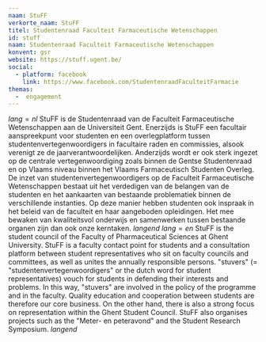 ```yaml
---
naam: StuFF
verkorte_naam: StuFF
titel: Studentenraad Faculteit Farmaceutische Wetenschappen
id: stuff
naam: Studentenraad Faculteit Farmaceutische Wetenschappen
konvent: gsr
website: https://stuff.ugent.be/
social:
  - platform: facebook
    link: https://www.facebook.com/StudentenraadFaculteitFarmacie
themas:
  -  engagement
---
```


$lang=nl$ 
StuFF is de Studentenraad van de Faculteit Farmaceutische Wetenschappen aan de Universiteit Gent. Enerzijds is StuFF een facultair aanspreekpunt voor studenten en een overlegplatform tussen studentenvertegenwoordigers in facultaire raden en commissies, alsook verenigt ze de jaarverantwoordelijken. Anderzijds wordt er ook sterk ingezet op de centrale vertegenwoordiging zoals binnen de Gentse Studentenraad en op Vlaams niveau binnen het Vlaams Farmaceutisch Studenten Overleg.
De inzet van studentenvertegenwoordigers op de Faculteit Farmaceutische Wetenschappen bestaat uit het verdedigen van de belangen van de studenten en het aankaarten van bestaande problematiek binnen de verschillende instanties. Op deze manier hebben studenten ook inspraak in het beleid van de faculteit en haar aangeboden opleidingen. Het mee bewaken van kwaliteitsvol onderwijs en samenwerken tussen bestaande organen zijn dan ook onze kerntaken. 
$langend$ 
$lang=en$ 
StuFF is the student council of the Faculty of Pharmaceutical Sciences at Ghent University. StuFF is a faculty contact point for students and a consultation platform between student representatives who sit on faculty councils and committees, as well as unites the annually responsible persons. "stuvers" (= "studentenvertegenwoordigers" or the dutch word for student representatives) vouch for students in defending their interests and problems. In this way, "stuvers" are involved in the policy of the programme and in the faculty. Quality education and cooperation between students are therefore our core business. On the other hand, there is also a strong focus on representation within the Ghent Student Council. StuFF also organises projects such as the "Meter- en peteravond" and the Student Research Symposium. 
$langend$ 

